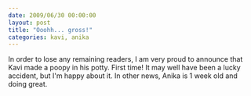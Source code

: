 ```yaml
---
date: 2009/06/30 00:00:00
layout: post
title: "Ooohh... gross!"
categories: kavi, anika
---
```


In order to lose any remaining readers, I am very proud to announce that Kavi made a poopy in his potty. First time! It may well have been a lucky accident, but I'm happy about it. In other news, Anika is 1 week old and doing great.
